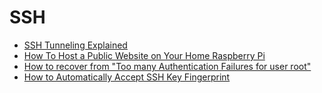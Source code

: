 # SSH

- [SSH Tunneling Explained](https://goteleport.com/blog/ssh-tunneling-explained/)
- [How To Host a Public Website on Your Home Raspberry Pi](https://www.tomshardware.com/how-to/host-public-website-raspberry-pi)
- [How to recover from "Too many Authentication Failures for user root"](https://serverfault.com/questions/36291/how-to-recover-from-too-many-authentication-failures-for-user-root#)
- [How to Automatically Accept SSH Key Fingerprint](https://www.2daygeek.com/how-to-automatically-accept-ssh-key-fingerprint/)
